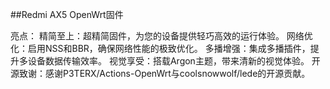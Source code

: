 ##Redmi AX5 OpenWrt固件

亮点：
精简至上：超精简固件，为您的设备提供轻巧高效的运行体验。
网络优化：启用NSS和BBR，确保网络性能的极致优化。
多播增强：集成多播插件，提升多设备数据传输效率。
视觉享受：搭载Argon主题，带来清新的视觉体验。
开源致谢：感谢P3TERX/Actions-OpenWrt与coolsnowwolf/lede的开源贡献。
